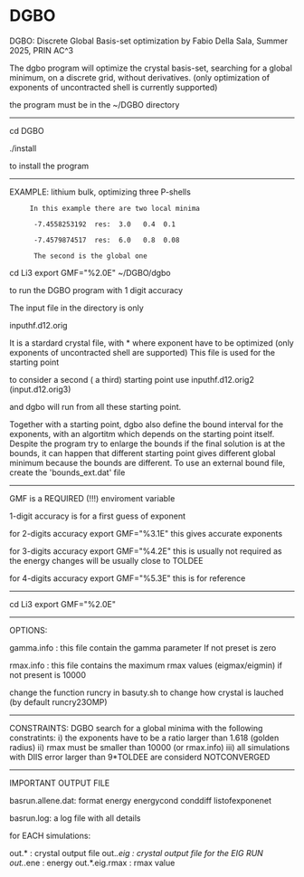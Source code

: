 # DGBO

DGBO: Discrete Global Basis-set optimization
by Fabio Della Sala, Summer 2025, PRIN AC^3


The dgbo program will optimize the crystal basis-set, searching for a global minimum, on a discrete grid, without derivatives.
(only optimization of exponents of uncontracted shell is currently supported)


the program must be in the ~/DGBO directory

------------------------------------------------------
cd DGBO

./install

to install the program

-------------------------------------------------------
EXAMPLE: lithium bulk, optimizing three P-shells

         In this example there are two local minima

          -7.4558253192  res:  3.0   0.4  0.1 
          
          -7.4579874517  res:  6.0   0.8  0.08
          
          The second is the global one

cd Li3
export GMF="%2.0E"
~/DGBO/dgbo

to run the DGBO program with 1 digit accuracy

The input file in the directory is only

inputhf.d12.orig

It is a stardard crystal file, with * where exponent have to be optimized
(only exponents of uncontracted shell are supported)
This file is used for the starting point

to consider a second ( a third)  starting point use
inputhf.d12.orig2
(input.d12.orig3)

and dgbo will run from all these starting point.

Together with a starting point, dgbo also define the bound interval for the exponents, with
an algortitm which depends on the starting point itself.
Despite the program try to enlarge the bounds if the final solution is at the bounds, 
it can happen that different starting point gives different global minimum
because the bounds are different.
To use an external bound file, create the 'bounds_ext.dat' file



---------------------------------------------------
GMF is a REQUIRED (!!!) enviroment variable

1-digit accuracy is for a first guess of exponent

for 2-digits accuracy
export GMF="%3.1E"
this gives accurate exponents

for 3-digits accuracy
export GMF="%4.2E"
this is usually not required as the energy changes will be usually close to TOLDEE

for 4-digits accuracy
export GMF="%5.3E"
this is for reference

----------------------------------------------------
cd Li3
export GMF="%2.0E"


---------------------------------------------------------
OPTIONS:

gamma.info : this file contain the gamma parameter
             If not preset is zero

rmax.info  : this file contains the maximum rmax values (eigmax/eigmin)
             if not present is 10000


change the function runcry in basuty.sh to change how crystal is lauched
(by default runcry23OMP)

------------------------------------------------------------
CONSTRAINTS:
 DGBO search for a global minima with the following constratints:
 i) the exponents have to be a ratio larger than 1.618 (golden radius)
 ii) rmax must be smaller than 10000 (or rmax.info)
 iii) all simulations with DIIS error larger than 9*TOLDEE are considerd NOTCONVERGED

-----------------
IMPORTANT OUTPUT FILE

basrun.allene.dat: format
 energy energycond conddiff listofexponenet


basrun.log: a log file with all details

for EACH simulations:

out.*          : crystal output file
out.*.eig      : crystal output file for the EIG RUN
out.*.ene      : energy
out.*.eig.rmax : rmax value
